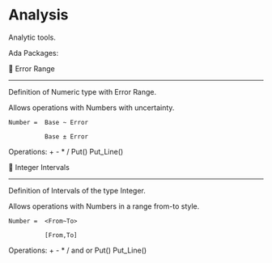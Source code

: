 # Analysis
Analytic tools.

Ada Packages:


📏 Error Range
___________
  Definition of Numeric type with Error Range.
  
  Allows operations with Numbers with uncertainty.
  
    Number =  Base ~ Error 
    
              Base ± Error
              
              
  Operations:   +   -   *   /   Put()   Put_Line()
 

🤙 Integer Intervals
___________
  Definition of Intervals of the type Integer.
  
  Allows operations with Numbers in a range from-to style.
  
    Number =  <From~To> 
    
              [From,To]
              
              
  Operations:   +   -   *   /  and or  Put()   Put_Line()
